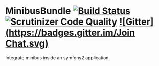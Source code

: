 MinibusBundle [![Build Status](https://travis-ci.org/Djeg/MinibusBundle.svg)](https://travis-ci.org/Djeg/MinibusBundle) [![Scrutinizer Code Quality](https://scrutinizer-ci.com/g/Djeg/MinibusBundle/badges/quality-score.png?b=master)](https://scrutinizer-ci.com/g/Djeg/MinibusBundle/?branch=master) [![Gitter](https://badges.gitter.im/Join Chat.svg)](https://gitter.im/Djeg/MinibusBundle?utm_source=badge&utm_medium=badge&utm_campaign=pr-badge)
==========================================================================================================================================================================================================================================================================================================================================================================================================================================================

Integrate minibus inside an symfony2 application.

